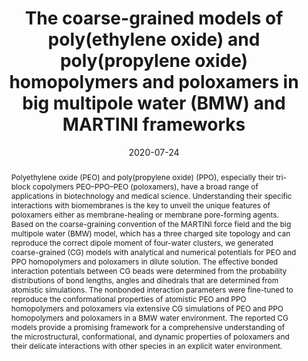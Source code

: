 ---
title: The coarse-grained models of poly(ethylene oxide) and  poly(propylene oxide) homopolymers and poloxamers in big multipole water  (BMW) and MARTINI frameworks
authors:
- Su-Min Ma
- Li Zhao
- Yong-Lei Wang
- You-Liang Zhu
- Zhong-Yuan Lu
date: '2020-07-24'
doi: 10.1039/D0CP01006E
publish_types: 期刊文章
publication: Physical Chemistry Chemical Physics
publication_short: Phys. Chem. Chem. Phys.
abstract: Polyethylene oxide (PEO) and poly(propylene oxide) (PPO),  especially their tri-block copolymers PEO–PPO–PEO (poloxamers), have a  broad range of applications in biotechnology and medical science.  Understanding their specific interactions with biomembranes is the key  to unveil the unique features of poloxamers either as membrane-healing  or membrane pore-forming agents. Based on the coarse-graining convention  of the MARTINI force field and the big multipole water (BMW) model,  which has a three charged site topology and can reproduce the correct  dipole moment of four-water clusters, we generated coarse-grained (CG)  models with analytical and numerical potentials for PEO and PPO  homopolymers and poloxamers in dilute solution. The effective bonded  interaction potentials between CG beads were determined from the  probability distributions of bond lengths, angles and dihedrals that are  determined from atomistic simulations. The nonbonded interaction  parameters were fine-tuned to reproduce the conformational properties of  atomistic PEO and PPO homopolymers and poloxamers via extensive CG  simulations of PEO and PPO homopolymers and poloxamers in a BMW water  environment. The reported CG models provide a promising framework for a  comprehensive understanding of the microstructural, conformational, and  dynamic properties of poloxamers and their delicate interactions with  other species in an explicit water environment.
url_pdf: https://pubs.rsc.org/en/content/articlelanding/2020/cp/d0cp01006e
---